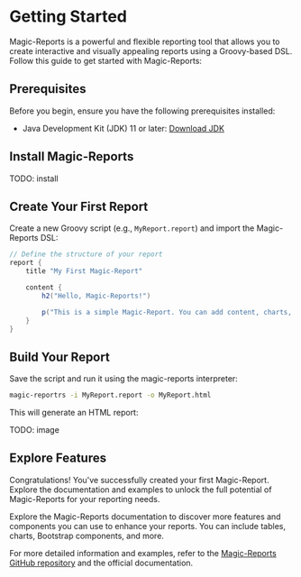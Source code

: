 # Getting Started

Magic-Reports is a powerful and flexible reporting tool that allows you to create interactive and visually appealing reports using a Groovy-based DSL. Follow this guide to get started with Magic-Reports:

## Prerequisites

Before you begin, ensure you have the following prerequisites installed:

- Java Development Kit (JDK) 11 or later: [Download JDK](https://adoptium.net/)

## Install Magic-Reports

TODO: install

## Create Your First Report

Create a new Groovy script (e.g., `MyReport.report`) and import the Magic-Reports DSL:

```groovy
// Define the structure of your report
report {
    title "My First Magic-Report"

    content {
        h2("Hello, Magic-Reports!")

        p("This is a simple Magic-Report. You can add content, charts, and more.")
    }
}
```

## Build Your Report

Save the script and run it using the magic-reports interpreter:

```bash
magic-reportrs -i MyReport.report -o MyReport.html
```

This will generate an HTML report:

TODO: image

## Explore Features

Congratulations! You've successfully created your first Magic-Report. Explore the documentation and examples to unlock the full potential of Magic-Reports for your reporting needs.

Explore the Magic-Reports documentation to discover more features and components you can use to enhance your reports. You can include tables, charts, Bootstrap components, and more.

For more detailed information and examples, refer to the [Magic-Reports GitHub repository](https://github.com/lukfor/magic-reports) and the official documentation.